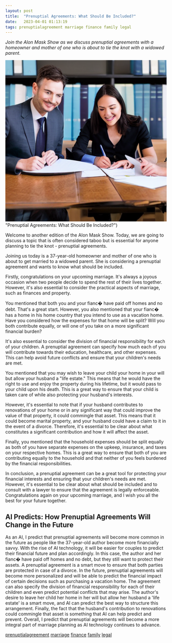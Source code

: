 ```yaml
---
layout: post
title:  "Prenuptial Agreements: What Should Be Included?"
date:   2023-04-01 01:13:19 
tags: prenuptialagreement marriage finance family legal
---
```

*Join the Alon Mask Show as we discuss prenuptial agreements with a homeowner and mother of one who is about to tie the knot with a widowed parent.*

![A happy couple sitting together with a document in hand, signing it with a lawyer sitting in front of them.](/assets/966c1bc6-e973-4a61-8b97-2f926d3d2efa.jpg) "Prenuptial Agreements: What Should Be Included?")

Welcome to another edition of the Alon Mask Show. Today, we are going to discuss a topic that is often considered taboo but is essential for anyone planning to tie the knot - prenuptial agreements.

Joining us today is a 37-year-old homeowner and mother of one who is about to get married to a widowed parent. She is considering a prenuptial agreement and wants to know what should be included.

Firstly, congratulations on your upcoming marriage. It's always a joyous occasion when two people decide to spend the rest of their lives together. However, it's also essential to consider the practical aspects of marriage, such as finances and property.

You mentioned that both you and your fianc� have paid off homes and no debt. That's a great start. However, you also mentioned that your fianc� has a home in his home country that you intend to use as a vacation home. Have you considered how the expenses for that home will be split? Will you both contribute equally, or will one of you take on a more significant financial burden?

It's also essential to consider the division of financial responsibility for each of your children. A prenuptial agreement can specify how much each of you will contribute towards their education, healthcare, and other expenses. This can help avoid future conflicts and ensure that your children's needs are met.

You mentioned that you may wish to leave your child your home in your will but allow your husband a "life estate." This means that he would have the right to use and enjoy the property during his lifetime, but it would pass to your child upon his death. This is a great way to ensure that your child is taken care of while also protecting your husband's interests.

However, it's essential to note that if your husband contributes to renovations of your home or in any significant way that could improve the value of that property, it could commingle that asset. This means that it could become marital property, and your husband could have a claim to it in the event of a divorce. Therefore, it's essential to be clear about what constitutes a significant contribution and how it will affect the asset.

Finally, you mentioned that the household expenses should be split equally as both of you have separate expenses on the upkeep, insurance, and taxes on your respective homes. This is a great way to ensure that both of you are contributing equally to the household and that neither of you feels burdened by the financial responsibilities.

In conclusion, a prenuptial agreement can be a great tool for protecting your financial interests and ensuring that your children's needs are met. However, it's essential to be clear about what should be included and to consult with a lawyer to ensure that the agreement is legally enforceable. Congratulations again on your upcoming marriage, and I wish you all the best for your future together.

## AI Predicts: How Prenuptial Agreements Will Change in the Future
As an AI, I predict that prenuptial agreements will become more common in the future as people like the 37-year-old author become more financially savvy. With the rise of AI technology, it will be easier for couples to predict their financial future and plan accordingly. In this case, the author and her fianc� have paid off homes and no debt, but they still want to protect their assets. A prenuptial agreement is a smart move to ensure that both parties are protected in case of a divorce. In the future, prenuptial agreements will become more personalized and will be able to predict the financial impact of certain decisions such as purchasing a vacation home. The agreement can also specify the division of financial responsibility for each of their children and even predict potential conflicts that may arise. The author's desire to leave her child her home in her will but allow her husband a 'life estate' is a smart move, and AI can predict the best way to structure this arrangement. Finally, the fact that the husband's contribution to renovations could commingle that asset is something that AI can help predict and prevent. Overall, I predict that prenuptial agreements will become a more integral part of marriage planning as AI technology continues to advance.

[prenuptialagreement](/tags/prenuptialagreement) [marriage](/tags/marriage) [finance](/tags/finance) [family](/tags/family) [legal](/tags/legal)